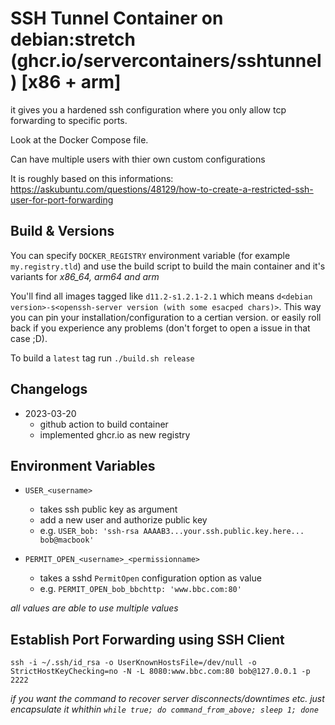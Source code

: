 # SSH Tunnel Container on debian:stretch (ghcr.io/servercontainers/sshtunnel) [x86 + arm]

it gives you a hardened ssh configuration where you only allow tcp forwarding to specific ports.

Look at the Docker Compose file.

Can have multiple users with thier own custom configurations

It is roughly based on this informations: https://askubuntu.com/questions/48129/how-to-create-a-restricted-ssh-user-for-port-forwarding

## Build & Versions

You can specify `DOCKER_REGISTRY` environment variable (for example `my.registry.tld`)
and use the build script to build the main container and it's variants for _x86_64, arm64 and arm_

You'll find all images tagged like `d11.2-s1.2.1-2.1` which means `d<debian version>-s<openssh-server version (with some esacped chars)>`.
This way you can pin your installation/configuration to a certian version. or easily roll back if you experience any problems
(don't forget to open a issue in that case ;D).

To build a `latest` tag run `./build.sh release`

## Changelogs

* 2023-03-20
    * github action to build container
    * implemented ghcr.io as new registry

## Environment Variables

- `USER_<username>`
    - takes ssh public key as argument
    - add a new user and authorize public key
    - e.g. `USER_bob: 'ssh-rsa AAAAB3...your.ssh.public.key.here... bob@macbook'`

- `PERMIT_OPEN_<username>_<permissionname>`
    - takes a sshd `PermitOpen` configuration option as value
    - e.g. `PERMIT_OPEN_bob_bbchttp: 'www.bbc.com:80'`

_all values are able to use multiple values_


## Establish Port Forwarding using SSH Client

```
ssh -i ~/.ssh/id_rsa -o UserKnownHostsFile=/dev/null -o StrictHostKeyChecking=no -N -L 8080:www.bbc.com:80 bob@127.0.0.1 -p 2222
```

_if you want the command to recover server disconnects/downtimes etc. just encapsulate it whithin `while true; do command_from_above; sleep 1; done`_
